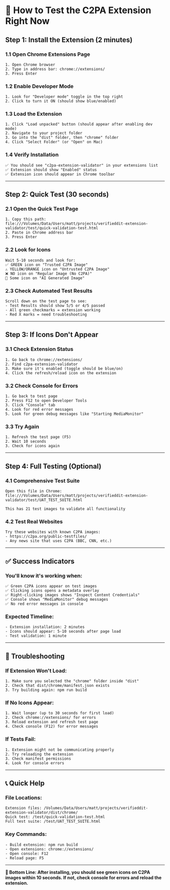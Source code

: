 # 🚀 How to Test the C2PA Extension Right Now

## Step 1: Install the Extension (2 minutes)

### 1.1 Open Chrome Extensions Page
```
1. Open Chrome browser
2. Type in address bar: chrome://extensions/
3. Press Enter
```

### 1.2 Enable Developer Mode
```
1. Look for "Developer mode" toggle in the top right
2. Click to turn it ON (should show blue/enabled)
```

### 1.3 Load the Extension
```
1. Click "Load unpacked" button (should appear after enabling dev mode)
2. Navigate to your project folder
3. Go into the "dist" folder, then "chrome" folder
4. Click "Select Folder" (or "Open" on Mac)
```

### 1.4 Verify Installation
```
✅ You should see "c2pa-extension-validator" in your extensions list
✅ Extension should show "Enabled" status
✅ Extension icon should appear in Chrome toolbar
```

---

## Step 2: Quick Test (30 seconds)

### 2.1 Open the Quick Test Page
```
1. Copy this path: file:///Volumes/Data/Users/matt/projects/verifieddit-extension-validator/test/quick-validation-test.html
2. Paste in Chrome address bar
3. Press Enter
```

### 2.2 Look for Icons
```
Wait 5-10 seconds and look for:
✅ GREEN icon on "Trusted C2PA Image"
⚠️ YELLOW/ORANGE icon on "Untrusted C2PA Image"
❌ NO icon on "Regular Image (No C2PA)"
🤖 Some icon on "AI Generated Image"
```

### 2.3 Check Automated Test Results
```
Scroll down on the test page to see:
- Test Results should show 5/5 or 4/5 passed
- All green checkmarks = extension working
- Red X marks = need troubleshooting
```

---

## Step 3: If Icons Don't Appear

### 3.1 Check Extension Status
```
1. Go back to chrome://extensions/
2. Find c2pa-extension-validator
3. Make sure it's enabled (toggle should be blue/on)
4. Click the refresh/reload icon on the extension
```

### 3.2 Check Console for Errors
```
1. Go back to test page
2. Press F12 to open Developer Tools
3. Click "Console" tab
4. Look for red error messages
5. Look for green debug messages like "Starting MediaMonitor"
```

### 3.3 Try Again
```
1. Refresh the test page (F5)
2. Wait 10 seconds
3. Check for icons again
```

---

## Step 4: Full Testing (Optional)

### 4.1 Comprehensive Test Suite
```
Open this file in Chrome:
file:///Volumes/Data/Users/matt/projects/verifieddit-extension-validator/test/UAT_TEST_SUITE.html

This has 21 test images to validate all functionality
```

### 4.2 Test Real Websites
```
Try these websites with known C2PA images:
- https://c2pa.org/public-testfiles/
- Any news site that uses C2PA (BBC, CNN, etc.)
```

---

## ✅ Success Indicators

### You'll know it's working when:
```
✅ Green C2PA icons appear on test images
✅ Clicking icons opens a metadata overlay
✅ Right-clicking images shows "Inspect Content Credentials"
✅ Console shows "MediaMonitor" debug messages
✅ No red error messages in console
```

### Expected Timeline:
```
- Extension installation: 2 minutes
- Icons should appear: 5-10 seconds after page load
- Test validation: 1 minute
```

---

## 🚨 Troubleshooting

### If Extension Won't Load:
```
1. Make sure you selected the "chrome" folder inside "dist"
2. Check that dist/chrome/manifest.json exists
3. Try building again: npm run build
```

### If No Icons Appear:
```
1. Wait longer (up to 30 seconds for first load)
2. Check chrome://extensions/ for errors
3. Reload extension and refresh test page
4. Check console (F12) for error messages
```

### If Tests Fail:
```
1. Extension might not be communicating properly
2. Try reloading the extension
3. Check manifest permissions
4. Look for console errors
```

---

## 📞 Quick Help

### File Locations:
```
Extension files: /Volumes/Data/Users/matt/projects/verifieddit-extension-validator/dist/chrome/
Quick test: /test/quick-validation-test.html
Full test suite: /test/UAT_TEST_SUITE.html
```

### Key Commands:
```
- Build extension: npm run build
- Open extensions: chrome://extensions/
- Open console: F12
- Reload page: F5
```

---

**🎯 Bottom Line: After installing, you should see green icons on C2PA images within 10 seconds. If not, check console for errors and reload the extension.**